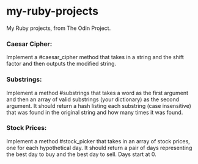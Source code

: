 # my-ruby-projects
My Ruby projects, from The Odin Project.

<h3>Caesar Cipher:</h3>
Implement a #caesar_cipher method that takes in a string and the shift factor and then outputs the modified string.

<h3>Substrings:</h3>
Implement a method #substrings that takes a word as the first argument and then an array of valid substrings (your dictionary) as the second argument. It should return a hash listing each substring (case insensitive) that was found in the original string and how many times it was found.

<h3>Stock Prices:</h3>
Implement a method #stock_picker that takes in an array of stock prices, one for each hypothetical day. It should return a pair of days representing the best day to buy and the best day to sell. Days start at 0.
